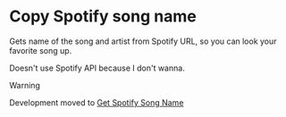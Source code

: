 # Copy Spotify song name

Gets name of the song and artist from Spotify URL, so you can look your favorite song up.

Doesn't use Spotify API because I don't wanna.

>[!WARNING]
>Development moved to [Get Spotify Song Name](https://github.com/suhankins/get-spotify-song-name)
